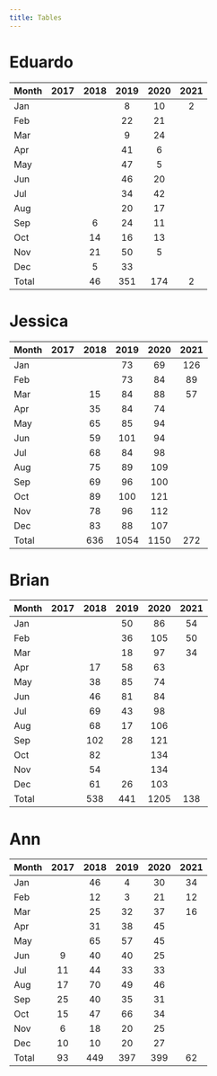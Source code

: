 ```yaml
---
title: Tables
---
```


# Eduardo

| Month | 2017 | 2018 | 2019 | 2020 | 2021 |
| --- |:---: | :---: | :---: | :---: | :---: |
| Jan |    |    | 8 | 10 | 2 |
| Feb |    |    | 22 | 21 |    |
| Mar |    |    | 9 | 24 |    |
| Apr |    |    | 41 | 6 |    |
| May |    |    | 47 | 5 |    |
| Jun |    |    | 46 | 20 |    |
| Jul |    |    | 34 | 42 |    |
| Aug |    |    | 20 | 17 |    |
| Sep |    | 6 | 24 | 11 |    |
| Oct |    | 14 | 16 | 13 |    |
| Nov |    | 21 | 50 | 5 |    |
| Dec |    | 5 | 33 |    |    |
| Total |    | 46 | 351 | 174 | 2 |

# Jessica

| Month | 2017 | 2018 | 2019 | 2020 | 2021 |
| --- |:---: | :---: | :---: | :---: | :---: |
| Jan |    |    | 73 | 69 | 126 |
| Feb |    |    | 73 | 84 | 89 |
| Mar |    | 15 | 84 | 88 | 57 |
| Apr |    | 35 | 84 | 74 |    |
| May |    | 65 | 85 | 94 |    |
| Jun |    | 59 | 101 | 94 |    |
| Jul |    | 68 | 84 | 98 |    |
| Aug |    | 75 | 89 | 109 |    |
| Sep |    | 69 | 96 | 100 |    |
| Oct |    | 89 | 100 | 121 |    |
| Nov |    | 78 | 96 | 112 |    |
| Dec |    | 83 | 88 | 107 |    |
| Total |    | 636 | 1054 | 1150 | 272 |

# Brian

| Month | 2017 | 2018 | 2019 | 2020 | 2021 |
| --- |:---: | :---: | :---: | :---: | :---: |
| Jan |    |    | 50 | 86 | 54 |
| Feb |    |    | 36 | 105 | 50 |
| Mar |    |    | 18 | 97 | 34 |
| Apr |    | 17 | 58 | 63 |    |
| May |    | 38 | 85 | 74 |    |
| Jun |    | 46 | 81 | 84 |    |
| Jul |    | 69 | 43 | 98 |    |
| Aug |    | 68 | 17 | 106 |    |
| Sep |    | 102 | 28 | 121 |    |
| Oct |    | 82 |    | 134 |    |
| Nov |    | 54 |    | 134 |    |
| Dec |    | 61 | 26 | 103 |    |
| Total |    | 538 | 441 | 1205 | 138 |

# Ann

| Month | 2017 | 2018 | 2019 | 2020 | 2021 |
| --- |:---: | :---: | :---: | :---: | :---: |
| Jan |    | 46 | 4 | 30 | 34 |
| Feb |    | 12 | 3 | 21 | 12 |
| Mar |    | 25 | 32 | 37 | 16 |
| Apr |    | 31 | 38 | 45 |    |
| May |    | 65 | 57 | 45 |    |
| Jun | 9 | 40 | 40 | 25 |    |
| Jul | 11 | 44 | 33 | 33 |    |
| Aug | 17 | 70 | 49 | 46 |    |
| Sep | 25 | 40 | 35 | 31 |    |
| Oct | 15 | 47 | 66 | 34 |    |
| Nov | 6 | 18 | 20 | 25 |    |
| Dec | 10 | 10 | 20 | 27 |    |
| Total | 93 | 449 | 397 | 399 | 62 |

